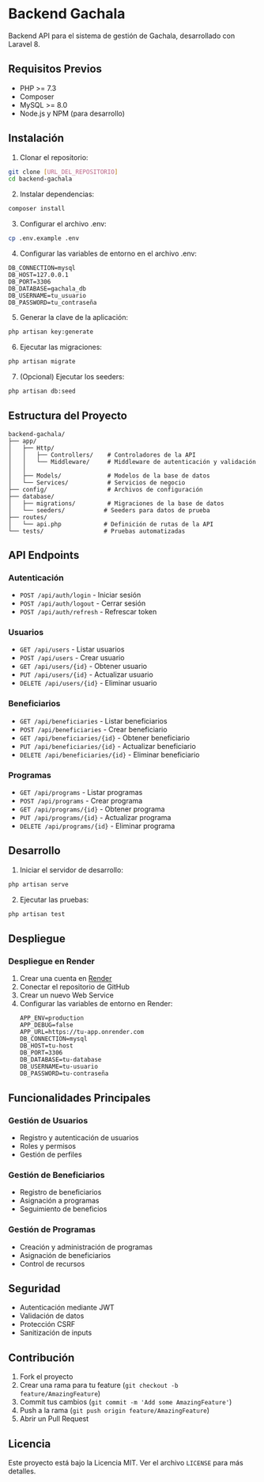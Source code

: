 # Backend Gachala

Backend API para el sistema de gestión de Gachala, desarrollado con Laravel 8.

## Requisitos Previos

- PHP >= 7.3
- Composer
- MySQL >= 8.0
- Node.js y NPM (para desarrollo)

## Instalación

1. Clonar el repositorio:
```bash
git clone [URL_DEL_REPOSITORIO]
cd backend-gachala
```

2. Instalar dependencias:
```bash
composer install
```

3. Configurar el archivo .env:
```bash
cp .env.example .env
```

4. Configurar las variables de entorno en el archivo .env:
```
DB_CONNECTION=mysql
DB_HOST=127.0.0.1
DB_PORT=3306
DB_DATABASE=gachala_db
DB_USERNAME=tu_usuario
DB_PASSWORD=tu_contraseña
```

5. Generar la clave de la aplicación:
```bash
php artisan key:generate
```

6. Ejecutar las migraciones:
```bash
php artisan migrate
```

7. (Opcional) Ejecutar los seeders:
```bash
php artisan db:seed
```

## Estructura del Proyecto

```
backend-gachala/
├── app/
│   ├── Http/
│   │   ├── Controllers/    # Controladores de la API
│   │   └── Middleware/     # Middleware de autenticación y validación
│   │   
│   ├── Models/             # Modelos de la base de datos
│   └── Services/           # Servicios de negocio
├── config/                 # Archivos de configuración
├── database/
│   ├── migrations/         # Migraciones de la base de datos
│   └── seeders/           # Seeders para datos de prueba
├── routes/
│   └── api.php            # Definición de rutas de la API
└── tests/                 # Pruebas automatizadas
```

## API Endpoints

### Autenticación
- `POST /api/auth/login` - Iniciar sesión
- `POST /api/auth/logout` - Cerrar sesión
- `POST /api/auth/refresh` - Refrescar token

### Usuarios
- `GET /api/users` - Listar usuarios
- `POST /api/users` - Crear usuario
- `GET /api/users/{id}` - Obtener usuario
- `PUT /api/users/{id}` - Actualizar usuario
- `DELETE /api/users/{id}` - Eliminar usuario

### Beneficiarios
- `GET /api/beneficiaries` - Listar beneficiarios
- `POST /api/beneficiaries` - Crear beneficiario
- `GET /api/beneficiaries/{id}` - Obtener beneficiario
- `PUT /api/beneficiaries/{id}` - Actualizar beneficiario
- `DELETE /api/beneficiaries/{id}` - Eliminar beneficiario

### Programas
- `GET /api/programs` - Listar programas
- `POST /api/programs` - Crear programa
- `GET /api/programs/{id}` - Obtener programa
- `PUT /api/programs/{id}` - Actualizar programa
- `DELETE /api/programs/{id}` - Eliminar programa

## Desarrollo

1. Iniciar el servidor de desarrollo:
```bash
php artisan serve
```

2. Ejecutar las pruebas:
```bash
php artisan test
```

## Despliegue

### Despliegue en Render

1. Crear una cuenta en [Render](https://render.com)
2. Conectar el repositorio de GitHub
3. Crear un nuevo Web Service
4. Configurar las variables de entorno en Render:
   ```
   APP_ENV=production
   APP_DEBUG=false
   APP_URL=https://tu-app.onrender.com
   DB_CONNECTION=mysql
   DB_HOST=tu-host
   DB_PORT=3306
   DB_DATABASE=tu-database
   DB_USERNAME=tu-usuario
   DB_PASSWORD=tu-contraseña
   ```

## Funcionalidades Principales

### Gestión de Usuarios
- Registro y autenticación de usuarios
- Roles y permisos
- Gestión de perfiles

### Gestión de Beneficiarios
- Registro de beneficiarios
- Asignación a programas
- Seguimiento de beneficios

### Gestión de Programas
- Creación y administración de programas
- Asignación de beneficiarios
- Control de recursos

## Seguridad

- Autenticación mediante JWT
- Validación de datos
- Protección CSRF
- Sanitización de inputs

## Contribución

1. Fork el proyecto
2. Crear una rama para tu feature (`git checkout -b feature/AmazingFeature`)
3. Commit tus cambios (`git commit -m 'Add some AmazingFeature'`)
4. Push a la rama (`git push origin feature/AmazingFeature`)
5. Abrir un Pull Request

## Licencia

Este proyecto está bajo la Licencia MIT. Ver el archivo `LICENSE` para más detalles.
